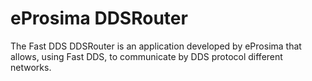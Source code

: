 # eProsima DDSRouter

The Fast DDS DDSRouter is an application developed by eProsima that allows, using Fast DDS, to communicate by DDS
protocol different networks.
